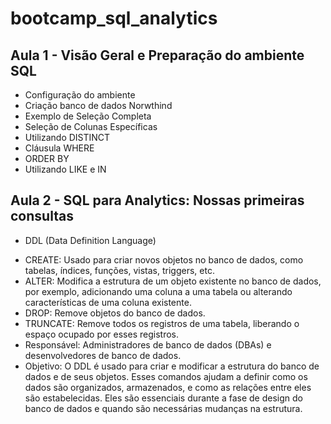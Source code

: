 # bootcamp_sql_analytics

## Aula 1 - Visão Geral e Preparação do ambiente SQL
* Configuração do ambiente
* Criação banco de dados Norwthind
* Exemplo de Seleção Completa
* Seleção de Colunas Específicas
* Utilizando DISTINCT
* Cláusula WHERE
* ORDER BY
* Utilizando LIKE e IN

## Aula 2 - SQL para Analytics: Nossas primeiras consultas
* DDL (Data Definition Language)
 - CREATE: Usado para criar novos objetos no banco de dados, como tabelas, índices, funções, vistas, triggers, etc.
 - ALTER: Modifica a estrutura de um objeto existente no banco de dados, por exemplo, adicionando uma coluna a uma tabela ou alterando características de uma coluna existente.
 - DROP: Remove objetos do banco de dados.
 - TRUNCATE: Remove todos os registros de uma tabela, liberando o espaço ocupado por esses registros.
 - Responsável: Administradores de banco de dados (DBAs) e desenvolvedores de banco de dados.
 - Objetivo: O DDL é usado para criar e modificar a estrutura do banco de dados e de seus objetos. Esses comandos ajudam a definir como os dados são organizados, armazenados, e como as relações entre eles são estabelecidas. Eles são essenciais durante a fase de design do banco de dados e quando são necessárias mudanças na estrutura.





